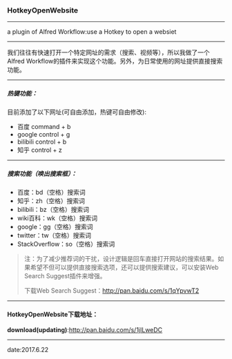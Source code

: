 ### HotkeyOpenWebsite

---
a plugin of Alfred Workflow:use a Hotkey to open a websiet

---
我们往往有快速打开一个特定网址的需求（搜索、视频等），所以我做了一个Alfred Workflow的插件来实现这个功能。另外，为日常使用的网址提供直接搜索功能。

---

##### 热键功能：

目前添加了以下网址(可自由添加，热键可自由修改):

- 百度 command + b
- google control + g
- bilibili control + b
- 知乎 control + z

---

##### 搜索功能（唤出搜索框）：

- 百度：bd（空格）搜索词
- 知乎：zh（空格）搜索词
- bilibili：bz（空格）搜索词
- wiki百科：wk（空格）搜索词
- google：gg（空格）搜索词
- twitter：tw（空格）搜索词
- StackOverflow：so（空格）搜索词

> 注：为了减少推荐词的干扰，设计逻辑是回车直接打开网站的搜索结果。如果希望不但可以提供直接搜索选项，还可以提供搜索建议，可以安装Web Search Suggest插件来增强。
>
> 下载Web Search Suggest：http://pan.baidu.com/s/1qYpvwT2

---
#### HotkeyOpenWebsite下载地址：

**download(updating)**:http://pan.baidu.com/s/1jILweDC

---
date:2017.6.22
